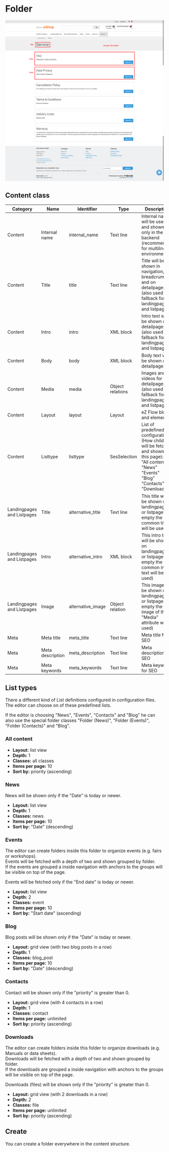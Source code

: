 #  Folder 

![](img/folder_all_content.png)

## Content class

|Category|Name|Identifier|Type|Description|
|--------|----|----------|----|-----------|
|Content|Internal name|internal_name|Text line|Internal name will be used and shown only in the backend (recommended for multilingual environments)|
|Content|Title|title|Text line|Title will be shown in navigation, breadcrumb and on detailpages. (also used as fallback for landingpages and listpages)|
|Content|Intro|intro|XML block|Intro text will be shown on detailpages. (also used as fallback for landingpages and listpages)|
|Content|Body|body|XML block|Body text will be shown on detailpages.|
|Content|Media|media|Object relations|Images and videos for detailpages (also used as fallback for landingpages and listpages)|
|Content|Layout|	layout|	Layout|	eZ Flow blocks and elements|
|Content|Listtype|	listtype|	SesSelection|List of predefined list configurations (How children will be fetched and shown on this page):</br>"All content"</br>"News"</br>"Events"</br>"Blog"</br>"Contacts"</br>"Downloads"|
|Landingpages and Listpages|Title|	alternative_title|	Text line|	This title will be shown on landingpages or listpages (if empty the common title will be used)|
|Landingpages and Listpages|Intro	|alternative_intro|	XML block|	This intro text will be shown on landingpages or listpages (if empty the common intro text will be used)|
|Landingpages and Listpages|Image|	alternative_image|	Object relation|	This image will be shown on landingpages or listpages (if empty the first image of the "Media" attribute will be used)|
|Meta|Meta title|	meta_title|	Text line|	Meta title for SEO|
|Meta|Meta description|	meta_description|	Text line|	Meta description for SEO|
|Meta|Meta keywords|	meta_keywords|	Text line|	Meta keywords for SEO|

## List types

There a different kind of List definitions configured in configuration files.  
The editor can choose on of these predefined lists.

If the editor is choosing "News", "Events", "Contacts" and "Blog" he can also use the special folder classes "Folder (News)", "Folder (Events)", "Folder (Contacts)" and "Blog".

### All content

- **Layout:** list view  
- **Depth:** 1  
- **Classes:** all classes  
- **Items per page:** 10  
- **Sort by:** priority (ascending)

### News

News will be shown only if the "Date" is today or newer.

- **Layout:** list view  
- **Depth:** 1  
- **Classes:** news  
- **Items per page:** 10  
- **Sort by:** "Date" (descending)

### Events

The editor can create folders inside this folder to organize events (e.g. fairs or workshops).  
Events will be fetched with a depth of two and shown grouped by folder.  
If the events are grouped a inside navigation with anchors to the groups will be visible on top of the page.

Events will be fetched only if the "End date" is today or newer.

- **Layout:** list view  
- **Depth:** 2  
- **Classes:** event  
- **Items per page:** 10  
- **Sort by:** "Start date" (ascending)

### Blog

Blog posts will be shown only if the "Date" is today or newer.

- **Layout:** grid view (with two blog posts in a row)  
- **Depth:** 1  
- **Classes:** blog\_post  
- **Items per page:** 10  
- **Sort by:** "Date" (descending)

### Contacts

Contact will be shown only if the "priority" is greater than 0.

- **Layout:** grid view (with 4 contacts in a row)  
- **Depth:** 1  
- **Classes:** contact  
- **Items per page:** unlimited  
- **Sort by:** priority (ascending)

### Downloads

The editor can create folders inside this folder to organize downloads (e.g. Manuals or data sheets).  
Downloads will be fetched with a depth of two and shown grouped by folder.  
If the downloads are grouped a inside navigation with anchors to the groups will be visible on top of the page.

Downloads (files) will be shown only if the "priority" is greater than 0.

- **Layout:** grid view (with 2 downloads in a row)  
- **Depth:** 2  
- **Classes:** file  
- **Items per page:** unlimited  
- **Sort by:** priority (ascending)

## Create

You can create a folder everywhere in the content structure.

